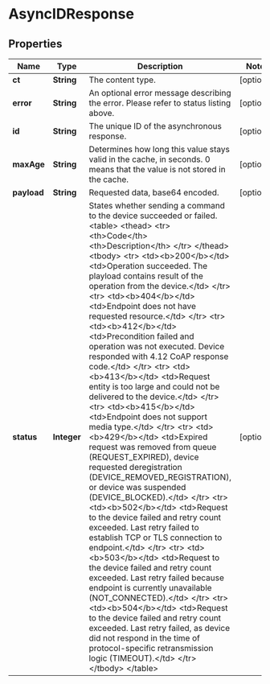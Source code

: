 
# AsyncIDResponse

## Properties
Name | Type | Description | Notes
------------ | ------------- | ------------- | -------------
**ct** | **String** | The content type. |  [optional]
**error** | **String** | An optional error message describing the error. Please refer to status listing above.  |  [optional]
**id** | **String** | The unique ID of the asynchronous response. |  [optional]
**maxAge** | **String** | Determines how long this value stays valid in the cache, in seconds. 0 means that the value is not stored in the cache. |  [optional]
**payload** | **String** | Requested data, base64 encoded. |  [optional]
**status** | **Integer** |  States whether sending a command to the device succeeded or failed.  &lt;table&gt;   &lt;thead&gt;     &lt;tr&gt;       &lt;th&gt;Code&lt;/th&gt;       &lt;th&gt;Description&lt;/th&gt;     &lt;/tr&gt;   &lt;/thead&gt;   &lt;tbody&gt;     &lt;tr&gt;       &lt;td&gt;&lt;b&gt;200&lt;/b&gt;&lt;/td&gt;       &lt;td&gt;Operation succeeded. The playload contains result of the operation from the device.&lt;/td&gt;     &lt;/tr&gt;     &lt;tr&gt;       &lt;td&gt;&lt;b&gt;404&lt;/b&gt;&lt;/td&gt;       &lt;td&gt;Endpoint does not have requested resource.&lt;/td&gt;     &lt;/tr&gt;     &lt;tr&gt;       &lt;td&gt;&lt;b&gt;412&lt;/b&gt;&lt;/td&gt;       &lt;td&gt;Precondition failed and operation was not executed. Device responded with 4.12 CoAP response code.&lt;/td&gt;     &lt;/tr&gt;     &lt;tr&gt;       &lt;td&gt;&lt;b&gt;413&lt;/b&gt;&lt;/td&gt;       &lt;td&gt;Request entity is too large and could not be delivered to the device.&lt;/td&gt;     &lt;/tr&gt;     &lt;tr&gt;       &lt;td&gt;&lt;b&gt;415&lt;/b&gt;&lt;/td&gt;       &lt;td&gt;Endpoint does not support media type.&lt;/td&gt;     &lt;/tr&gt;     &lt;tr&gt;       &lt;td&gt;&lt;b&gt;429&lt;/b&gt;&lt;/td&gt;       &lt;td&gt;Expired request was removed from queue (REQUEST_EXPIRED), device requested deregistration (DEVICE_REMOVED_REGISTRATION), or device was suspended (DEVICE_BLOCKED).&lt;/td&gt;     &lt;/tr&gt;     &lt;tr&gt;       &lt;td&gt;&lt;b&gt;502&lt;/b&gt;&lt;/td&gt;       &lt;td&gt;Request to the device failed and retry count exceeded. Last retry failed to establish TCP or TLS connection to endpoint.&lt;/td&gt;     &lt;/tr&gt;     &lt;tr&gt;       &lt;td&gt;&lt;b&gt;503&lt;/b&gt;&lt;/td&gt;       &lt;td&gt;Request to the device failed and retry count exceeded. Last retry failed because endpoint is currently unavailable (NOT_CONNECTED).&lt;/td&gt;     &lt;/tr&gt;     &lt;tr&gt;       &lt;td&gt;&lt;b&gt;504&lt;/b&gt;&lt;/td&gt;       &lt;td&gt;Request to the device failed and retry count exceeded. Last retry failed, as device did not respond in the time of protocol-specific retransmission logic (TIMEOUT).&lt;/td&gt;     &lt;/tr&gt;   &lt;/tbody&gt; &lt;/table&gt;  |  [optional]



